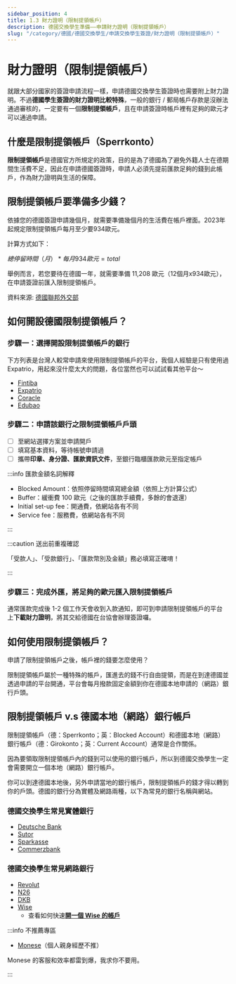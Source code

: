 ```yaml
---
sidebar_position: 4
title: 1.3 財力證明（限制提領帳戶）
description: 德國交換學生準備——申請財力證明（限制提領帳戶）
slug: "/category/德國/德國交換學生/申請交換學生簽證/財力證明（限制提領帳戶）"
---
```


# 財力證明（限制提領帳戶）

就跟大部分國家的簽證申請流程一樣，申請德國交換學生簽證時也需要附上財力證明。不過**德國學生簽證的財力證明比較特殊**，一般的銀行 / 郵局帳戶存款是沒辦法通過審核的，一定要有一個**限制提領帳戶**，且在申請簽證時帳戶裡有足夠的歐元才可以通過申請。

## 什麼是限制提領帳戶（Sperrkonto）

**限制提領帳戶**是德國官方所規定的政策，目的是為了德國為了避免外籍人士在德期間生活費不足，因此在申請德國簽證時，申請人必須先提前匯款足夠的錢到此帳戶，作為財力證明與生活的保障。

## 限制提領帳戶要準備多少錢？

依據您的德國簽證申請幾個月，就需要準備幾個月的生活費在帳戶裡面。2023年起規定限制提領帳戶每月至少要934歐元。

計算方式如下：

$總停留時間（月）* 每月 934 歐元 = total$

舉例而言，若您要待在德國一年，就需要準備 11,208 歐元（12個月x934歐元），在申請簽證前匯入限制提領帳戶。

資料來源:  [德國聯邦外交部](https://www.auswaertiges-amt.de/en/sperrkonto/388600)

## 如何開設德國限制提領帳戶？

### 步驟一：選擇開設限制提領帳戶的銀行

下方列表是台灣人較常申請來使用限制提領帳戶的平台，我個人經驗是只有使用過 Expatrio，用起來沒什麼太大的問題，各位當然也可以試試看其他平台～

- [Fintiba](https://fintiba.com/)
- [Expatrio](https://www.expatrio.com?f=hsinchuanc1)
- [Coracle](https://www.coracle.de/blocked-account)
- [Edubao](https://edubao.org/blocked-account)

### 步驟二：申請該銀行之限制提領帳戶戶頭

- [ ] 至網站選擇方案並申請開戶
- [ ] 填寫基本資料，等待帳號申請過
- [ ] 攜帶**印章、身分證、匯款資訊文件**，至銀行臨櫃匯款歐元至指定帳戶

:::info 匯款金額名詞解釋

- Blocked Amount：依照停留時間填寫總金額（依照上方計算公式）
- Buffer：緩衝費 100 歐元（之後的匯款手續費，多餘的會退還）
- Initial set-up fee：開通費，依網站各有不同
- Service fee：服務費，依網站各有不同

:::

:::caution 送出前重複確認

「受款人」、「受款銀行」、「匯款幣別及金額」務必填寫正確唷！

:::


### 步驟三：完成外匯，將足夠的歐元匯入限制提領帳戶

通常匯款完成後 1-2 個工作天會收到入款通知，即可到申請限制提領帳戶的平台上**下載財力證明**，將其交給德國在台協會辦理簽證囉。

## 如何使用限制提領帳戶？

申請了限制提領帳戶之後，帳戶裡的錢要怎麼使用？

限制提領帳戶屬於一種特殊的帳戶，匯進去的錢不行自由提領，而是在到達德國並透過申請的平台開通，平台會每月撥款固定金額到你在德國本地申請的（網路）銀行戶頭。

## 限制提領帳戶 v.s 德國本地（網路）銀行帳戶

限制提領帳戶（德：Sperrkonto；英：Blocked Account）和德國本地（網路）銀行帳戶（德：Girokonto；英：Current Account）通常是合作關係。

因為要領取限制提領帳戶內的錢到可以使用的銀行帳戶，所以到德國交換學生一定會需要開立一個本地（網路）銀行帳戶。

你可以到達德國本地後，另外申請當地的銀行帳戶，限制提領帳戶的錢才得以轉到你的戶頭。德國的銀行分為實體及網路兩種，以下為常見的銀行名稱與網站。

### 德國交換學生常見實體銀行
- [Deutsche Bank](https://www.deutsche-bank.de/ms/pc/current-account.html)
- [Sutor](https://www.sutorbank.de/)
- [Sparkasse](https://www.sparkasse.de/)
- [Commerzbank](https://www.commerzbank.com/)

### 德國交換學生常見網路銀行
- [Revolut](https://www.revolut.com/)
- [N26](https://n26.com/en-eu)
- [DKB](https://www.dkb.de/)
- [Wise](https://wise.com/invite/u/hsinchuanc)
    - 查看如何快速[**開一個 Wise 的帳戶**](https://docs.xdavidchen.com/blog/%E7%B5%A6%E5%8F%B0%E7%81%A3%E4%BA%BA%E7%9A%84wise%E7%B6%B2%E9%8A%80%E5%85%A8%E6%94%BB%E7%95%A5)

:::info 不推薦專區

- [Monese](https://monese.com/gb/en)（個人親身經歷不推）

Monese 的客服和效率都雷到爆，我求你不要用。

:::